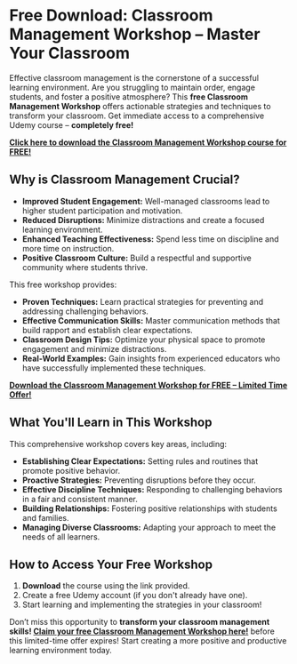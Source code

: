 # Free Download: Classroom Management Workshop – Master Your Classroom

Effective classroom management is the cornerstone of a successful learning environment. Are you struggling to maintain order, engage students, and foster a positive atmosphere? This **free Classroom Management Workshop** offers actionable strategies and techniques to transform your classroom. Get immediate access to a comprehensive Udemy course – **completely free!**

[**Click here to download the Classroom Management Workshop course for FREE!**](https://udemywork.com/classroom-management-workshop)

## Why is Classroom Management Crucial?

*   **Improved Student Engagement:** Well-managed classrooms lead to higher student participation and motivation.
*   **Reduced Disruptions:** Minimize distractions and create a focused learning environment.
*   **Enhanced Teaching Effectiveness:** Spend less time on discipline and more time on instruction.
*   **Positive Classroom Culture:** Build a respectful and supportive community where students thrive.

This free workshop provides:

*   **Proven Techniques:** Learn practical strategies for preventing and addressing challenging behaviors.
*   **Effective Communication Skills:** Master communication methods that build rapport and establish clear expectations.
*   **Classroom Design Tips:** Optimize your physical space to promote engagement and minimize distractions.
*   **Real-World Examples:** Gain insights from experienced educators who have successfully implemented these techniques.

[**Download the Classroom Management Workshop for FREE – Limited Time Offer!**](https://udemywork.com/classroom-management-workshop)

## What You'll Learn in This Workshop

This comprehensive workshop covers key areas, including:

*   **Establishing Clear Expectations:** Setting rules and routines that promote positive behavior.
*   **Proactive Strategies:** Preventing disruptions before they occur.
*   **Effective Discipline Techniques:** Responding to challenging behaviors in a fair and consistent manner.
*   **Building Relationships:** Fostering positive relationships with students and families.
*   **Managing Diverse Classrooms:** Adapting your approach to meet the needs of all learners.

## How to Access Your Free Workshop

1.  **Download** the course using the link provided.
2.  Create a free Udemy account (if you don't already have one).
3.  Start learning and implementing the strategies in your classroom!

Don’t miss this opportunity to **transform your classroom management skills! [Claim your free Classroom Management Workshop here!](https://udemywork.com/classroom-management-workshop)** before this limited-time offer expires! Start creating a more positive and productive learning environment today.
